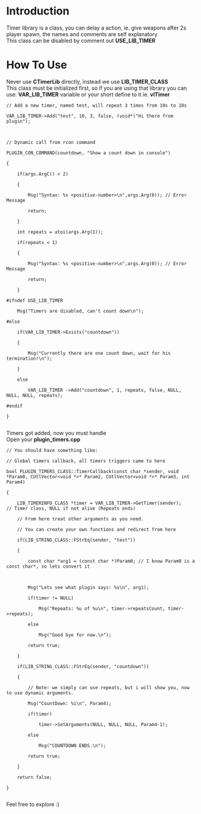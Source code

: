 # Introduction #

Timer library is a class, you can delay a action, ie. give weapons after 2s player spawn, the names and comments are self explanatory<br>
This class can be disabled by comment out <b>USE_LIB_TIMER</b>

<h1>How To Use</h1>

Never use <b>CTimerLib</b> directly, instead we use <b>LIB_TIMER_CLASS</b><br>
This class must be initialized first, so if you are using that library you can use: <b>VAR_LIB_TIMER</b> variable or your short define to it ie. <b>vlTimer</b>

<pre><code>// Add a new timer, named test, will repeat 3 times from 10s to 10s<br>
VAR_LIB_TIMER-&gt;Add("test", 10, 3, false, (void*)"Hi there from plugin");<br>
<br>
// Dynamic call from rcon command<br>
PLUGIN_CON_COMMAND(countdown, "Show a count down in console")<br>
{<br>
	if(args.ArgC() &lt; 2)<br>
	{<br>
		Msg("Syntax: %s &lt;positive-number&gt;\n",args.Arg(0)); // Error Message<br>
		return;<br>
	}<br>
	int repeats = atoi(args.Arg(1));<br>
	if(repeats &lt; 1)<br>
	{<br>
		Msg("Syntax: %s &lt;positive-number&gt;\n",args.Arg(0)); // Error Message<br>
		return;<br>
	}<br>
#ifndef USE_LIB_TIMER<br>
	Msg("Timers are disabled, can't count down\n");<br>
#else<br>
	if(VAR_LIB_TIMER-&gt;Exists("countdown"))<br>
	{<br>
		Msg("Currently there are one count down, wait for his termination!\n");<br>
	}<br>
	else<br>
		VAR_LIB_TIMER -&gt;Add("countdown", 1, repeats, false, NULL, NULL, NULL, repeats);<br>
#endif<br>
}<br>
</code></pre>

Timers got added, now you must handle<br>
Open your <b>plugin_timers.cpp</b>

<pre><code>// You should have something like:<br>
// Global timers callback, all timers triggers came to here<br>
bool PLUGIN_TIMERS_CLASS::TimerCallback(const char *sender, void *Param0, CUtlVector&lt;void *&gt;* Param2, CUtlVector&lt;void *&gt;* Param3, int Param4)<br>
{<br>
	LIB_TIMERINFO_CLASS *timer = VAR_LIB_TIMER-&gt;GetTimer(sender);	// Timer class, NULL if not alive (Repeats ends)<br>
	// From here treat other arguments as you need.<br>
	// You can create your own functions and redirect from here<br>
	if(LIB_STRING_CLASS::FStrEq(sender, "test"))<br>
	{<br>
		const char *arg1 = (const char *)Param0; // I know Param0 is a const char*, so lets convert it<br>
		<br>
		Msg("Lets see what plugin says: %s\n", arg1);<br>
		if(timer != NULL)<br>
			Msg("Repeats: %u of %u\n", timer-&gt;repeatsCount, timer-&gt;repeats);<br>
		else<br>
			Msg("Good bye for now.\n");<br>
		return true;<br>
	}<br>
	if(LIB_STRING_CLASS::FStrEq(sender, "countdown"))<br>
	{<br>
		// Note: we simply can use repeats, but i will show you, now to use dynamic arguments.<br>
		Msg("CountDown: %i\n", Param4);<br>
		if(timer)<br>
			timer-&gt;SetArguments(NULL, NULL, NULL, Param4-1);<br>
		else<br>
			Msg("COUNTDOWN ENDS.\n");<br>
		return true;<br>
	}<br>
	return false;<br>
}<br>
</code></pre>

Feel free to explore :)